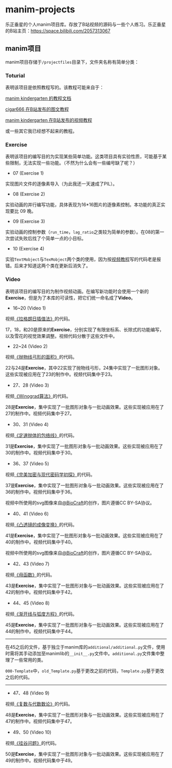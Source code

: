 # manim-projects
乐正垂星的个人manim项目库。存放了B站视频的源码与一些个人练习。乐正垂星的B站主页：https://space.bilibili.com/2057313067

## manim项目

manim项目存储于`/projectfiles`目录下，文件夹名称有简单分类：

### Toturial

表明该项目是依照教程写的。该教程可能来自于：

[manim kindergarten 的教程文档](https://docs.manim.org.cn/index.html)

[cigar666 在B站发布的图文教程](https://www.bilibili.com/read/cv2539928?from=search)

[manim kindergarten 在B站发布的视频教程](https://www.bilibili.com/video/BV1p54y197cC)

或一些其它我已经想不起来的教程。

### Exercise

表明该项目的编写目的为实现某些简单功能。这类项目具有实验性质，可能基于某些限制，无法实现一些功能。（不然为什么会有一些编号缺了呢？）

- 07 (Exercise 1)

实现图片文件的逐像素导入（为此我还一天速成了PIL）。

- 08 (Exercise 2)

实验动画的并行编写功能，具体表现为16\*16图片的逐像素控制。本功能的真正实现要比 09 晚。

- 09 (Exercise 3)

实验动画的控制参数（`run_time`，`lag_ratio`之类较为简单的参数）。在08的第一次尝试失败后找了个简单一点的小目标。

- 10 (Exercise 4)

实验`TextMobject`与`TexMobject`两个类的使用，因为按[视频教程](https://www.bilibili.com/video/BV1p54y197cC)写的代码老是报错。后来才知道这两个类在更新后消失了。

### Video

表明该项目的编写目的为制作视频动画。在编写新功能时会使用一个新的**Exercise**，但是为了本库的可读性，把它们统一命名成了**Video**。

- 16~20 (Video 1)

视频[《拉格朗日插值法》](https://www.bilibili.com/video/BV1TR4y1j745 "【拉格朗日插值法的本质】拉格朗日，孙子，与每个人都能推出来的插值法")的代码。

17，18，和20是原来的**Exercise**，分别实现了有限坐标系、长除式的功能编写，以及雪花的视觉效果调整。视频代码分散于这些文件中。

- 22~24 (Video 2)

视频[《抛物线弓形的面积》](https://www.bilibili.com/video/BV1ZL411w7Jc "【抛物线弓形的面积】水平宽铅垂高，抛物线，与自相似性")的代码。

22与24是**Exercise**，其中22实现了抛物线弓形，24集中实现了一批图形对象。这些实现被应用在了23的制作中。视频代码集中于23。

- 27、28 (Video 3)

视频[《Winograd算法》](https://www.bilibili.com/video/BV15S4y1B7kj "【人工智能芯片入门】卷积、对偶性、与Winograd算法")的代码。

28是**Exercise**，集中实现了一批图形对象与一批动画效果。这些实现被应用在了27的制作中。视频代码集中于27。


- 30、31 (Video 4)

视频[《定速抛体的包络线》](https://www.bilibili.com/video/BV19v4y1F7BC "【乐正垂星】定速抛体的包络线")的代码。

31是**Exercise**，集中实现了一批图形对象与一批动画效果。这些实现被应用在了30的制作中。视频代码集中于30。

- 36、37 (Video 5)

视频[《完美加密与现代密码学初探》](https://www.bilibili.com/video/BV1ce4y1q778 "【乐正垂星】恺撒密码，完美加密，与现代密码学初探")的代码。

37是**Exercise**，集中实现了一批图形对象与一批动画效果。这些实现被应用在了36的制作中。视频代码集中于36。

视频中所使用的svg图像来自[@BioCraft](https://space.bilibili.com/182765092 "BioCraft的b站个人空间")的创作，图片遵循CC BY-SA协议。

- 40、41 (Video 6)

视频[《凸透镜的成像变换》](https://www.bilibili.com/video/BV1Ze411A7k6 "【乐正垂星】光学题，凸透镜，和射影几何")的代码。

41是**Exercise**，集中实现了一批图形对象与一批动画效果。这些实现被应用在了40的制作中。视频代码集中于40。

视频中所使用的svg图像来自[@BioCraft](https://space.bilibili.com/182765092 "BioCraft的b站个人空间")的创作，图片遵循CC BY-SA协议。

- 42、43 (Video 7)

视频[《母函数》](https://www.bilibili.com/video/BV1QM411A73c "【乐正垂星】母函数是可以被理解的？！")的代码。

43是**Exercise**，集中实现了一批图形对象与一批动画效果。这些实现被应用在了42的制作中。视频代码集中于42。

- 44、45 (Video 8)

视频[《渐开线与弧度方程》](https://www.bilibili.com/video/BV1rs4y1n7ZE "【乐正垂星】开！摆！——渐开线，摆线，与弧度方程")的代码。

45是**Exercise**，集中实现了一批图形对象与一批动画效果。这些实现被应用在了44的制作中。视频代码集中于44。

___

在45之后的文件，基于独立于manim库的`additional/additional.py`文件，使用时需将其手动添加至manimlib的`__init__.py`文件中。`additional.py`文件集中整理了一些常用的类。

`000-Template`中，`old_Template.py`基于更改之前的代码，`Template.py`基于更改之后的代码。

___

- 47、48 (Video 9)

视频[《复数与代数数论》](https://www.bilibili.com/video/BV1cL411e7ia "【乐正垂星】复数不是一切的答案")的代码。

48是**Exercise**，集中实现了一批图形对象与一批动画效果。这些实现被应用在了47的制作中。视频代码集中于47。


- 49、50 (Video 10)

视频[《挂谷问题》](https://www.bilibili.com/video/BV1VN411C7H6 "【乐正垂星】挂谷问题，但是不炸厕所")的代码。

50是**Exercise**，集中实现了一批图形对象与一批动画效果。这些实现被应用在了49的制作中。视频代码集中于49。

